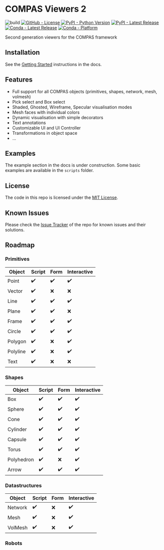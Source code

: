 # COMPAS Viewers 2

![build](https://github.com/compas-dev/compas_view2/workflows/build/badge.svg)
[![GitHub - License](https://img.shields.io/github/license/compas-dev/compas_view2.svg)](https://github.com/compas-dev/compas_view2)
[![PyPI - Python Version](https://img.shields.io/pypi/pyversions/compas_view2.svg)](https://pypi.python.org/project/compas_view2)
[![PyPI - Latest Release](https://img.shields.io/pypi/v/compas_view2.svg)](https://pypi.python.org/project/compas_view2)
[![Conda - Latest Release](https://anaconda.org/conda-forge/compas_view2/badges/version.svg)](https://anaconda.org/conda-forge/compas_view2)
[![Conda - Platform](https://img.shields.io/conda/pn/conda-forge/compas_view2)](https://anaconda.org/conda-forge/compas_view2)

Second generation viewers for the COMPAS framework

## Installation

See the [Getting Started](https://compas.dev/compas_view2/latest/gettingstarted.html) instructions in the docs.

## Features

* Full support for all COMPAS objects (primitives, shapes, network, mesh, volmesh)
* Pick select and Box select
* Shaded, Ghosted, Wireframe, Specular visualisation modes
* Mesh faces with individual colors
* Dynamic visualisation with simple decorators
* Text annotations
* Customizable UI and UI Controller
* Transformations in object space
* ...

## Examples

The example section in the docs is under construction.
Some basic examples are available in the `scripts` folder.

## License

The code in this repo is licensed under the [MIT License](LICENCSE).

## Known Issues

Please check the [Issue Tracker](https://github.com/compas-dev/compas_view2/issues) of the repo for known issues and their solutions.

## Roadmap

### Primitives

| Object   | Script             | Form               | Interactive        |
| -------- | ------------------ | ------------------ | ------------------ |
| Point    | :heavy_check_mark: | :heavy_check_mark: | :heavy_check_mark: |
| Vector   | :heavy_check_mark: | :x:                | :x:                |
| Line     | :heavy_check_mark: | :heavy_check_mark: | :heavy_check_mark: |
| Plane    | :heavy_check_mark: | :heavy_check_mark: | :x:                |
| Frame    | :heavy_check_mark: | :heavy_check_mark: | :heavy_check_mark: |
| Circle   | :heavy_check_mark: | :heavy_check_mark: | :heavy_check_mark: |
| Polygon  | :heavy_check_mark: | :x:                | :heavy_check_mark: |
| Polyline | :heavy_check_mark: | :x:                | :heavy_check_mark: |
| Text     | :heavy_check_mark: | :x:                | :x:                |

### Shapes

| Object     | Script             | Form               | Interactive        |
| ---------- | ------------------ | ------------------ | ------------------ |
| Box        | :heavy_check_mark: | :heavy_check_mark: | :heavy_check_mark: |
| Sphere     | :heavy_check_mark: | :heavy_check_mark: | :heavy_check_mark: |
| Cone       | :heavy_check_mark: | :heavy_check_mark: | :heavy_check_mark: |
| Cylinder   | :heavy_check_mark: | :heavy_check_mark: | :heavy_check_mark: |
| Capsule    | :heavy_check_mark: | :heavy_check_mark: | :heavy_check_mark: |
| Torus      | :heavy_check_mark: | :heavy_check_mark: | :heavy_check_mark: |
| Polyhedron | :heavy_check_mark: | :x:                | :heavy_check_mark: |
| Arrow      | :heavy_check_mark: | :heavy_check_mark: | :heavy_check_mark: |

### Datastructures

| Object   | Script             | Form               | Interactive        |
| -------- | ------------------ | ------------------ | ------------------ |
| Network  | :heavy_check_mark: | :x:                | :heavy_check_mark: |
| Mesh     | :heavy_check_mark: | :x:                | :heavy_check_mark: |
| VolMesh  | :heavy_check_mark: | :x:                | :heavy_check_mark: |

### Robots

